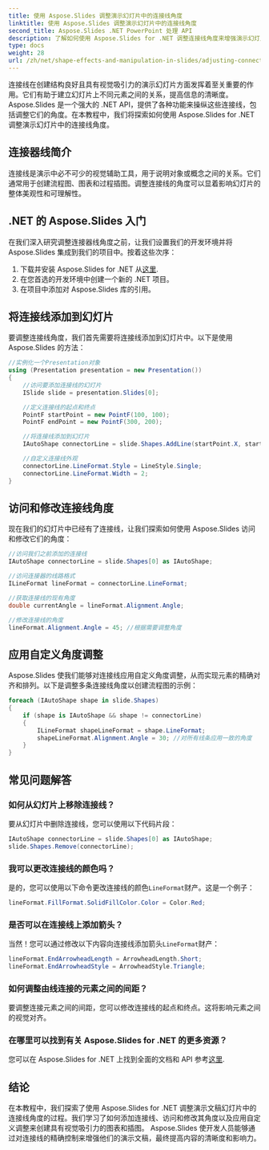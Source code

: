 ```yaml
---
title: 使用 Aspose.Slides 调整演示幻灯片中的连接线角度
linktitle: 使用 Aspose.Slides 调整演示幻灯片中的连接线角度
second_title: Aspose.Slides .NET PowerPoint 处理 API
description: 了解如何使用 Aspose.Slides for .NET 调整连接线角度来增强演示幻灯片。带有代码示例的分步指南。
type: docs
weight: 28
url: /zh/net/shape-effects-and-manipulation-in-slides/adjusting-connector-line-angles/
---
```


连接线在创建结构良好且具有视觉吸引力的演示幻灯片方面发挥着至关重要的作用。它们有助于建立幻灯片上不同元素之间的关系，提高信息的清晰度。 Aspose.Slides 是一个强大的 .NET API，提供了各种功能来操纵这些连接线，包括调整它们的角度。在本教程中，我们将探索如何使用 Aspose.Slides for .NET 调整演示幻灯片中的连接线角度。

## 连接器线简介

连接线是演示中必不可少的视觉辅助工具，用于说明对象或概念之间的关系。它们通常用于创建流程图、图表和过程插图。调整连接线的角度可以显着影响幻灯片的整体美观性和可理解性。

## .NET 的 Aspose.Slides 入门

在我们深入研究调整连接器线角度之前，让我们设置我们的开发环境并将 Aspose.Slides 集成到我们的项目中。按着这些次序：

1. 下载并安装 Aspose.Slides for .NET 从[这里](https://releases.aspose.com/slides/net/).
2. 在您首选的开发环境中创建一个新的 .NET 项目。
3. 在项目中添加对 Aspose.Slides 库的引用。

## 将连接线添加到幻灯片

要调整连接线角度，我们首先需要将连接线添加到幻灯片中。以下是使用 Aspose.Slides 的方法：

```csharp
//实例化一个Presentation对象
using (Presentation presentation = new Presentation())
{
    //访问要添加连接线的幻灯片
    ISlide slide = presentation.Slides[0];

    //定义连接线的起点和终点
    PointF startPoint = new PointF(100, 100);
    PointF endPoint = new PointF(300, 200);

    //将连接线添加到幻灯片
    IAutoShape connectorLine = slide.Shapes.AddLine(startPoint.X, startPoint.Y, endPoint.X, endPoint.Y);

    //自定义连接线外观
    connectorLine.LineFormat.Style = LineStyle.Single;
    connectorLine.LineFormat.Width = 2;
}
```

## 访问和修改连接线角度

现在我们的幻灯片中已经有了连接线，让我们探索如何使用 Aspose.Slides 访问和修改它们的角度：

```csharp
//访问我们之前添加的连接线
IAutoShape connectorLine = slide.Shapes[0] as IAutoShape;

//访问连接器的线路格式
ILineFormat lineFormat = connectorLine.LineFormat;

//获取连接线的现有角度
double currentAngle = lineFormat.Alignment.Angle;

//修改连接线的角度
lineFormat.Alignment.Angle = 45; //根据需要调整角度
```

## 应用自定义角度调整

Aspose.Slides 使我们能够对连接线应用自定义角度调整，从而实现元素的精确对齐和排列。以下是调整多条连接线角度以创建流程图的示例：

```csharp
foreach (IAutoShape shape in slide.Shapes)
{
    if (shape is IAutoShape && shape != connectorLine)
    {
        ILineFormat shapeLineFormat = shape.LineFormat;
        shapeLineFormat.Alignment.Angle = 30; //对所有线条应用一致的角度
    }
}
```

## 常见问题解答

### 如何从幻灯片上移除连接线？

要从幻灯片中删除连接线，您可以使用以下代码片段：

```csharp
IAutoShape connectorLine = slide.Shapes[0] as IAutoShape;
slide.Shapes.Remove(connectorLine);
```

### 我可以更改连接线的颜色吗？

是的，您可以使用以下命令更改连接线的颜色`LineFormat`财产。这是一个例子：

```csharp
lineFormat.FillFormat.SolidFillColor.Color = Color.Red;
```

### 是否可以在连接线上添加箭头？

当然！您可以通过修改以下内容向连接线添加箭头`LineFormat`财产：

```csharp
lineFormat.EndArrowheadLength = ArrowheadLength.Short;
lineFormat.EndArrowheadStyle = ArrowheadStyle.Triangle;
```

### 如何调整由线连接的元素之间的间距？

要调整连接元素之间的间距，您可以修改连接线的起点和终点。这将影响元素之间的视觉对齐。

### 在哪里可以找到有关 Aspose.Slides for .NET 的更多资源？

您可以在 Aspose.Slides for .NET 上找到全面的文档和 API 参考[这里](https://reference.aspose.com/slides/net/).

## 结论

在本教程中，我们探索了使用 Aspose.Slides for .NET 调整演示文稿幻灯片中的连接线角度的过程。我们学习了如何添加连接线、访问和修改其角度以及应用自定义调整来创建具有视觉吸引力的图表和插图。 Aspose.Slides 使开发人员能够通过对连接线的精确控制来增强他们的演示文稿，最终提高内容的清晰度和影响力。